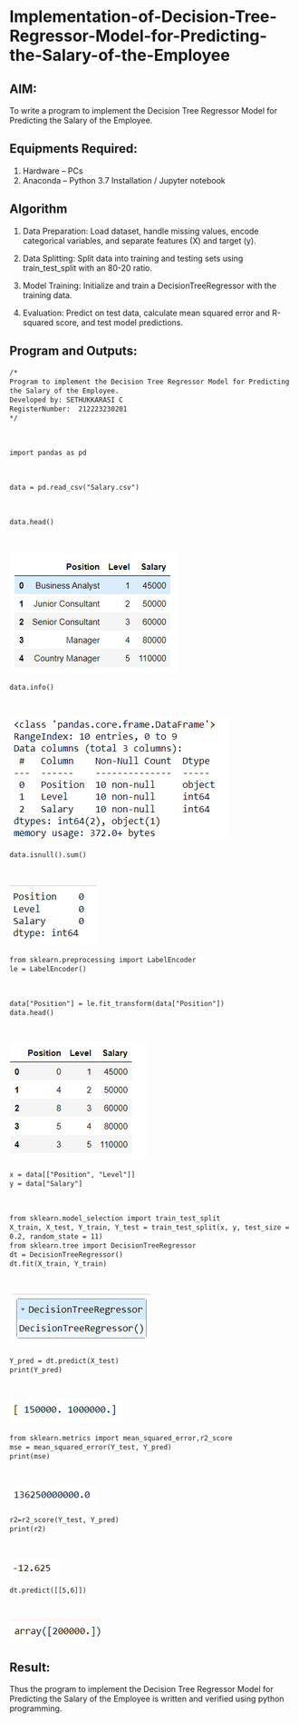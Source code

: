 # Implementation-of-Decision-Tree-Regressor-Model-for-Predicting-the-Salary-of-the-Employee

## AIM:
To write a program to implement the Decision Tree Regressor Model for Predicting the Salary of the Employee.

## Equipments Required:
1. Hardware – PCs
2. Anaconda – Python 3.7 Installation / Jupyter notebook

## Algorithm
1. Data Preparation: Load dataset, handle missing values, encode categorical variables, and separate features (X) and target (y).

2. Data Splitting: Split data into training and testing sets using train_test_split with an 80-20 ratio.

3. Model Training: Initialize and train a DecisionTreeRegressor with the training data.

4. Evaluation: Predict on test data, calculate mean squared error and R-squared score, and test model predictions.


## Program and Outputs:
```
/*
Program to implement the Decision Tree Regressor Model for Predicting the Salary of the Employee.
Developed by: SETHUKKARASI C
RegisterNumber:  212223230201
*/
```
<br>

```
import pandas as pd
```
<br>

```
data = pd.read_csv("Salary.csv")
```
<br>

```
data.head()
```
<br>

![out1](/o1.png)
<br>

```
data.info()
```
<br>

![out2](/o2.png)
<br>

```
data.isnull().sum()
```
<br>

![out3](/o3.png)
<br>

```
from sklearn.preprocessing import LabelEncoder
le = LabelEncoder()
```
<br>

```
data["Position"] = le.fit_transform(data["Position"])
data.head()
```
<br>

![out4](/o4.png)
<br>

```
x = data[["Position", "Level"]]
y = data["Salary"]
```
<br>

```
from sklearn.model_selection import train_test_split
X_train, X_test, Y_train, Y_test = train_test_split(x, y, test_size = 0.2, random_state = 11)
from sklearn.tree import DecisionTreeRegressor
dt = DecisionTreeRegressor()
dt.fit(X_train, Y_train)
```
<br>

![out5](/o5.png)
<br>

```
Y_pred = dt.predict(X_test)
print(Y_pred)
```
<br>

![out6](/o6.png)
<br>

```
from sklearn.metrics import mean_squared_error,r2_score
mse = mean_squared_error(Y_test, Y_pred)
print(mse)
```
<br>

![out7](/o7.png)
<br>

```
r2=r2_score(Y_test, Y_pred)
print(r2)
```
<br>

![out8](/o8.png)
<br>

```
dt.predict([[5,6]])
```
<br>

![out9](/o9.png)
<br>

## Result:
Thus the program to implement the Decision Tree Regressor Model for Predicting the Salary of the Employee is written and verified using python programming.
